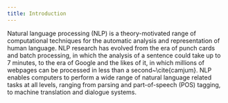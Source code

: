 ```yaml
---
title: Introduction
---
```


Natural language processing (NLP) is a theory-motivated range of computational techniques for the automatic analysis and representation of human language. NLP research has evolved from the era of punch cards and batch processing, in which the analysis of a sentence could take up to 7 minutes, to the era of Google and the likes of it, in which millions of webpages can be processed in less than a second~\cite{camjum}. NLP enables computers to perform a wide range of natural language related tasks at all levels, ranging from parsing and part-of-speech (POS) tagging, to machine translation and dialogue systems. 